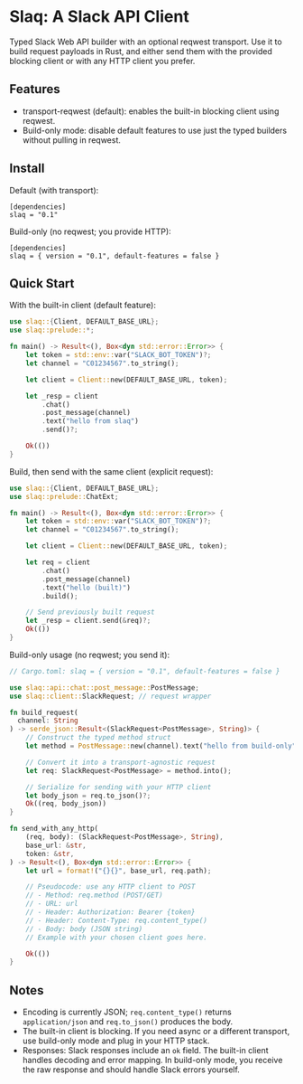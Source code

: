 Slaq: A Slack API Client
====

Typed Slack Web API builder with an optional reqwest transport. Use it to build
request payloads in Rust, and either send them with the provided blocking client
or with any HTTP client you prefer.

Features
--------

- transport-reqwest (default): enables the built-in blocking client using reqwest.
- Build-only mode: disable default features to use just the typed builders without
pulling in reqwest.

Install
-------

Default (with transport):

```
[dependencies]
slaq = "0.1"
```

Build-only (no reqwest; you provide HTTP):

```
[dependencies]
slaq = { version = "0.1", default-features = false }
```

Quick Start
-----------

With the built-in client (default feature):

```rust
use slaq::{Client, DEFAULT_BASE_URL};
use slaq::prelude::*;

fn main() -> Result<(), Box<dyn std::error::Error>> {
    let token = std::env::var("SLACK_BOT_TOKEN")?;
    let channel = "C01234567".to_string();

    let client = Client::new(DEFAULT_BASE_URL, token);

    let _resp = client
        .chat()
        .post_message(channel)
        .text("hello from slaq")
        .send()?;

    Ok(())
}
```

Build, then send with the same client (explicit request):

```rust
use slaq::{Client, DEFAULT_BASE_URL};
use slaq::prelude::ChatExt;

fn main() -> Result<(), Box<dyn std::error::Error>> {
    let token = std::env::var("SLACK_BOT_TOKEN")?;
    let channel = "C01234567".to_string();

    let client = Client::new(DEFAULT_BASE_URL, token);

    let req = client
        .chat()
        .post_message(channel)
        .text("hello (built)")
        .build();

    // Send previously built request
    let _resp = client.send(&req)?;
    Ok(())
}
```

Build-only usage (no reqwest; you send it):

```rust
// Cargo.toml: slaq = { version = "0.1", default-features = false }

use slaq::api::chat::post_message::PostMessage;
use slaq::client::SlackRequest; // request wrapper

fn build_request(
  channel: String
) -> serde_json::Result<(SlackRequest<PostMessage>, String)> {
    // Construct the typed method struct
    let method = PostMessage::new(channel).text("hello from build-only");

    // Convert it into a transport-agnostic request
    let req: SlackRequest<PostMessage> = method.into();

    // Serialize for sending with your HTTP client
    let body_json = req.to_json()?;
    Ok((req, body_json))
}

fn send_with_any_http(
    (req, body): (SlackRequest<PostMessage>, String),
    base_url: &str,
    token: &str,
) -> Result<(), Box<dyn std::error::Error>> {
    let url = format!("{}{}", base_url, req.path);

    // Pseudocode: use any HTTP client to POST
    // - Method: req.method (POST/GET)
    // - URL: url
    // - Header: Authorization: Bearer {token}
    // - Header: Content-Type: req.content_type()
    // - Body: body (JSON string)
    // Example with your chosen client goes here.

    Ok(())
}
```

Notes
-----

- Encoding is currently JSON; `req.content_type()` returns `application/json`
  and `req.to_json()` produces the body.
- The built-in client is blocking. If you need async or a different transport,
  use build-only mode and plug in your HTTP stack.
- Responses: Slack responses include an `ok` field. The built-in client handles
  decoding and error mapping. In build-only mode, you receive the raw response
  and should handle Slack errors yourself.
